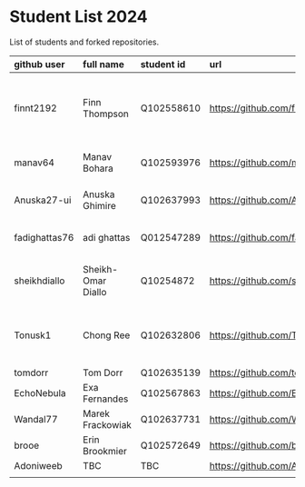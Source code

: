 # Student List 2024

List of students and forked repositories.

|github user| full name | student id | url| progress |
|:----------|:-----------|:-----------|:----|:----
|finnt2192| Finn Thompson |	Q102558610   |  https://github.com/finnt2192/COM304_FOUNDATION_1  | some prior experience , no notes 8/10 <br>nothing 19/11/2024   |
| manav64 | Manav Bohara | Q102593976   | https://github.com/manav64/COM304_FOUNDATION_1 |none 8/10 <br>nothing 19/11/2024    |
|Anuska27-ui| Anuska Ghimire |Q102637993   |https://github.com/Anuska27-ui/COM304_FOUNDATION_1 |none 8/10<br>nothing 19/11/2024    |
|fadighattas76| adi ghattas |	Q012547289   | https://github.com/fadighattas76/COM304_FOUNDATION_1  | none 8/10<br>nothing 19/11/2024   |
|sheikhdiallo   | Sheikh-Omar Diallo |	Q10254872   |  https://github.com/sheikhdiallo/COM304_FOUNDATION_1 | no prior experience, some notes 8/10   |
| Tonusk1  | Chong Ree| Q102632806   | https://github.com/Tonusk1/COM304_FOUNDATION_1  | prior experience but no further notes 8/10    |
| tomdorr  | Tom Dorr | 	Q102635139    | https://github.com/tomdorr/COM304_FOUNDATION_1 | none 8/10   |
| EchoNebula  | Exa Fernandes |	Q102567863    | https://github.com/EchoNebula/COM304_FOUNDATION_1  |none 8/10    |
| Wandal77  |  Marek Frackowiak | 	Q102637731    |https://github.com/Wandal77/COM304_FOUNDATION_1 | none 8/10   |
| brooe   |Erin Brookmier    | Q102572649   | https://github.com/brooe/COM304  | some notes 8/10   |
|Adoniweeb    | TBC   | TBC   | https://github.com/Adoniweeb/COM304_FOUNDATION_1/tree/main  |  none 8/10  |
|   |    |    |   |    |
